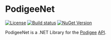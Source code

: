 # PodigeeNet

[![License](https://img.shields.io/badge/license-MIT-blue.svg)](LICENSE)
[![Build status](https://ci.appveyor.com/api/projects/status/bapcwb5hpu4iyhf4?svg=true)](https://ci.appveyor.com/project/arkord/podigeenet)
[![NuGet Version](https://img.shields.io/nuget/v/PodigeeNet.svg)](https://www.nuget.org/packages/PodigeeNet/)

PodigeeNet is a .NET Library for the [Podigee](https://www.podigee.com) [API](https://app.podigee.com/api-docs).